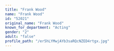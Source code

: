 ```yaml
---
title: "Frank Wood"
name: "Frank Wood"
id: "52021"
original_name: "Frank Wood"
known_for_department: "Acting"
gender: "2"
adult: "false"
profile_path: "/er5hLYMwjAYb3saRQcNZED4rtgx.jpg"
---
```


